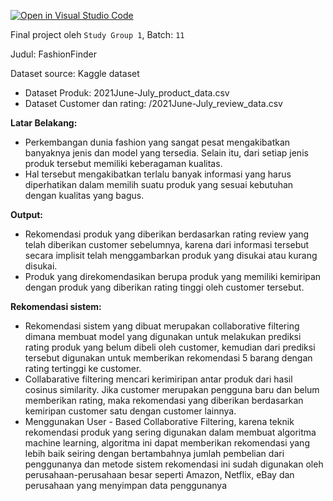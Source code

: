 [![Open in Visual Studio Code](https://classroom.github.com/assets/open-in-vscode-c66648af7eb3fe8bc4f294546bfd86ef473780cde1dea487d3c4ff354943c9ae.svg)](https://classroom.github.com/online_ide?assignment_repo_id=8075471&assignment_repo_type=AssignmentRepo)

Final project oleh `Study Group 1`, Batch: `11`

Judul: FashionFinder

Dataset source: Kaggle dataset
- Dataset Produk: 2021June-July_product_data.csv
- Dataset Customer dan rating: /2021June-July_review_data.csv

**Latar Belakang:**
- Perkembangan dunia fashion yang sangat pesat mengakibatkan banyaknya jenis dan model yang tersedia. Selain itu, dari setiap jenis produk tersebut memiliki keberagaman kualitas.
- Hal tersebut mengakibatkan terlalu banyak informasi yang harus diperhatikan dalam memilih suatu produk yang sesuai kebutuhan dengan kualitas yang bagus. 

**Output:**
- Rekomendasi produk yang diberikan berdasarkan rating review yang telah diberikan customer sebelumnya, karena dari informasi tersebut secara implisit telah menggambarkan produk yang disukai atau kurang disukai.
- Produk yang direkomendasikan berupa produk yang memiliki kemiripan  dengan produk yang diberikan rating tinggi oleh customer tersebut.

**Rekomendasi sistem:**
- Rekomendasi sistem yang dibuat merupakan collaborative filtering dimana membuat model yang digunakan untuk melakukan prediksi rating produk yang belum dibeli oleh customer, kemudian dari prediksi tersebut digunakan untuk memberikan rekomendasi 5 barang dengan rating tertinggi ke customer.
- Collabarative filtering mencari kerimiripan antar produk dari hasil cosinus similarity. Jika customer merupakan pengguna baru dan belum memberikan rating, maka rekomendasi yang diberikan berdasarkan kemiripan customer satu dengan customer lainnya.
- Menggunakan User - Based Collaborative Filtering, karena teknik rekomendasi produk yang sering digunakan dalam membuat algoritma machine learning, algoritma ini dapat memberikan rekomendasi yang lebih baik seiring dengan bertambahnya jumlah pembelian dari penggunanya dan metode sistem rekomendasi ini sudah digunakan oleh perusahaan-perusahaan besar seperti Amazon, Netflix, eBay dan perusahaan yang menyimpan data penggunanya